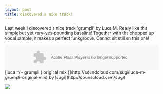 ```yaml
---
layout: post
title: discovered a nice track!
---
```

Last week I discovered a nice track 'grumpli' by Luca M. Really like this simple but yet very-yes-pounding bassline! Together with the chopped up vocal sample, it makes a perfect funkgroove. Cannot sit still on this one!   
  

<object height="81" width="100%">
<param name="movie" value="http://player.soundcloud.com/player.swf?url=http%3A%2F%2Fapi.soundcloud.com%2Ftracks%2F6704623">
</param>
<param name="allowscriptaccess" value="always">
</param>
<embed allowscriptaccess="always" height="81" src="http://player.soundcloud.com/player.swf?url=http%3A%2F%2Fapi.soundcloud.com%2Ftracks%2F6704623" type="application/x-shockwave-flash" width="100%">
</embed>
</object>
<span>[luca m - grumpli ( original mix )](http://soundcloud.com/sugi/luca-m-grumpli-original-mix) by [sugi](http://soundcloud.com/sugi)
</span>  
  
![](/data/mail/Luca-M-%13-Grumpli-Oachi-Pachi.jpg)